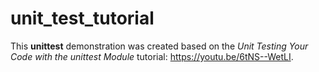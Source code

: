 # unit_test_tutorial

This **unittest** demonstration was created based on the *Unit Testing Your Code with the unittest Module* tutorial: https://youtu.be/6tNS--WetLI.
